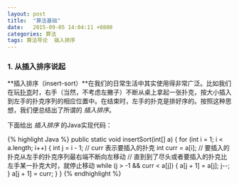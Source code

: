 ```yaml
---
layout: post
title:  "算法基础"
date:   2015-09-05 14:04:11 +0800
categories: 算法
tags: 算法导论  插入排序
---
```


### 1. 从插入排序说起

**插入排序（insert-sort）**在我们的日常生活中其实使用得非常广泛。比如我们在玩[扑克](http://baike.baidu.com/link?url=Cft-o6VBj8vG0xNkdHp_Buk0vbSygqqWBQxr-Lbk99Tu7b6-0wY7T1Lt9qFWr9b4baDagZOx5RpptDNApDKNg0jXDzUqezHwpZT8do4X4gW)时，右手（当然，不考虑左撇子）不断从桌上拿起一张扑克，按大小插入到左手的扑克序列的相应位置中。在结束时，左手的扑克是排好序的。按照这种思想，我们便总结出了所谓的 *插入排序*。

下面给出 *插入排序* 的Java实现代码：

{% highlight Java %}
public static void insertSort(int[] a) {
    for (int i = 1; i < a.length; i++) {
        int j = i - 1;
        // curr 表示要插入的扑克
        int curr = a[i];
        // 要插入的扑克从左手的扑克序列最右端不断向左移动
        // 直到到了尽头或者要插入的扑克比左手某一扑克大时，就停止移动
        while (j > -1 && curr < a[j]) {
            a[j + 1] = a[j];
            j--;
        }
        a[j + 1] = curr;
    }
}
{% endhighlight %}

